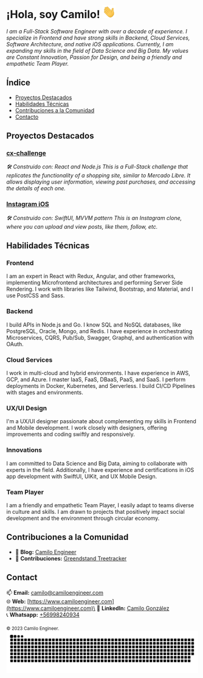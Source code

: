 # ¡Hola, soy Camilo! <img width="35" src="https://github.com/camiloengineer/camiloengineer/blob/main/resources/img/waving.gif" alt="hand" />

_I am a Full-Stack Software Engineer with over a decade of experience. I specialize in Frontend and have strong skills in Backend, Cloud Services, Software Architecture, and native iOS applications. Currently, I am expanding my skills in the field of Data Science and Big Data. My values are Constant Innovation, Passion for Design, and being a friendly and empathetic Team Player._

## Índice
- [Proyectos Destacados](#proyectos-destacados)
- [Habilidades Técnicas](#habilidades-técnicas)
- [Contribuciones a la Comunidad](#contribuciones-a-la-comunidad)
- [Contacto](#contacto)

## Proyectos Destacados
### [cx-challenge](https://github.com/camiloengineer/cx-challenge)
_🛠️ Construido con: React and Node.js_
_This is a Full-Stack challenge that replicates the functionality of a shopping site, similar to Mercado Libre. It allows displaying user information, viewing past purchases, and accessing the details of each one._

### [Instagram iOS](https://github.com/camiloengineer/Instagram-ios)
_🛠️ Construido con: SwiftUI, MVVM pattern_
_This is an Instagram clone, where you can upload and view posts, like them, follow, etc._

## Habilidades Técnicas
### Frontend
I am an expert in React with Redux, Angular, and other frameworks, implementing Microfrontend architectures and performing Server Side Rendering. I work with libraries like Tailwind, Bootstrap, and Material, and I use PostCSS and Sass.

### Backend 
I build APIs in Node.js and Go. I know SQL and NoSQL databases, like PostgreSQL, Oracle, Mongo, and Redis. I have experience in orchestrating Microservices, CQRS, Pub/Sub, Swagger, Graphql, and authentication with OAuth.

### Cloud Services
I work in multi-cloud and hybrid environments. I have experience in AWS, GCP, and Azure. I master IaaS, FaaS, DBaaS, PaaS, and SaaS. I perform deployments in Docker, Kubernetes, and Serverless. I build CI/CD Pipelines with stages and environments.

### UX/UI Design
I'm a UX/UI designer passionate about complementing my skills in Frontend and Mobile development. I work closely with designers, offering improvements and coding swiftly and responsively.

### Innovations
I am committed to Data Science and Big Data, aiming to collaborate with experts in the field. Additionally, I have experience and certifications in iOS app development with SwiftUI, UIKit, and UX Mobile Design.

### Team Player
I am a friendly and empathetic Team Player, I easily adapt to teams diverse in culture and skills. I am drawn to projects that positively impact social development and the environment through circular economy.

## Contribuciones a la Comunidad
- 📝 **Blog:** [Camilo Engineer](https://medium.com/@camiloengineer)
- 👥 **Contribuciones:** [Greendstand Treetracker](https://github.com/Greenstand/treetracker-ios)

## Contact
📫 **Email:** [camilo@camiloengineer.com](mailto:camilo@camiloengineer.com)\
🌐 **Web:** [https://www.camiloengineer.com](https://www.camiloengineer.com)\
🔗 **LinkedIn:** [Camilo González](https://www.linkedin.com/in/camiloengineer/)\
📞 **Whatsapp:** [+56998240934](https://api.whatsapp.com/send/?phone=56998240934)

<sub>© 2023 Camilo Engineer.<sub>
_<img  src="https://github.com/camiloengineer/camiloengineer/blob/main/resources/img/grid-snake.svg" alt="snake" />_
